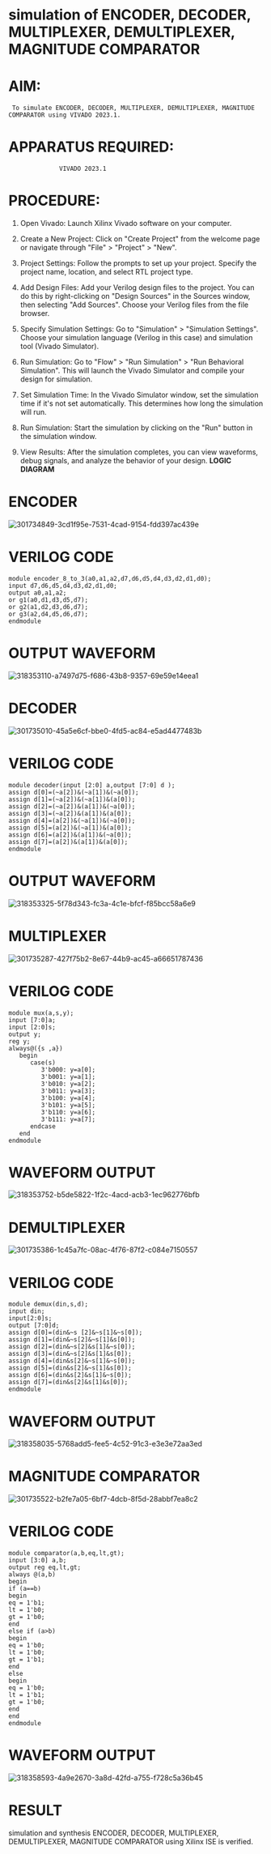  # simulation of ENCODER, DECODER, MULTIPLEXER, DEMULTIPLEXER, MAGNITUDE COMPARATOR 
# AIM:
 
     To simulate ENCODER, DECODER, MULTIPLEXER, DEMULTIPLEXER, MAGNITUDE COMPARATOR using VIVADO 2023.1.

# APPARATUS REQUIRED:

                  VIVADO 2023.1

# PROCEDURE:

1. Open Vivado: Launch Xilinx Vivado software on your computer.

2. Create a New Project: Click on "Create Project" from the welcome page or navigate through "File" > "Project" > "New".

3. Project Settings: Follow the prompts to set up your project. Specify the project name, location, and select RTL project type.

4. Add Design Files: Add your Verilog design files to the project. You can do this by right-clicking on "Design Sources" in the Sources window, then selecting "Add Sources". Choose your Verilog files from the file browser.

5. Specify Simulation Settings: Go to "Simulation" > "Simulation Settings". Choose your simulation language (Verilog in this case) and simulation tool (Vivado Simulator).

6. Run Simulation: Go to "Flow" > "Run Simulation" > "Run Behavioral Simulation". This will launch the Vivado Simulator and compile your design for simulation.

7. Set Simulation Time: In the Vivado Simulator window, set the simulation time if it's not set automatically. This determines how long the simulation will run.

8. Run Simulation: Start the simulation by clicking on the "Run" button in the simulation window.

9. View Results: After the simulation completes, you can view waveforms, debug signals, and analyze the behavior of your design.
**LOGIC DIAGRAM**
# ENCODER
![301734849-3cd1f95e-7531-4cad-9154-fdd397ac439e](https://github.com/magesh0123/VLSI-LAB-EXP-2/assets/162102402/fa882883-2e67-479b-a819-3eac5cb5fead)
# VERILOG CODE
```
module encoder_8_to_3(a0,a1,a2,d7,d6,d5,d4,d3,d2,d1,d0);
input d7,d6,d5,d4,d3,d2,d1,d0;
output a0,a1,a2;
or g1(a0,d1,d3,d5,d7);
or g2(a1,d2,d3,d6,d7);
or g3(a2,d4,d5,d6,d7);
endmodule
```
# OUTPUT WAVEFORM
![318353110-a7497d75-f686-43b8-9357-69e59e14eea1](https://github.com/magesh0123/VLSI-LAB-EXP-2/assets/162102402/05ec9b4d-9070-4345-932f-b231d15ee1bf)

# DECODER
![301735010-45a5e6cf-bbe0-4fd5-ac84-e5ad4477483b](https://github.com/magesh0123/VLSI-LAB-EXP-2/assets/162102402/02726cc5-fca2-4bd1-bbcf-9b3f1eabd2e3)

# VERILOG CODE
```
module decoder(input [2:0] a,output [7:0] d );
assign d[0]=(~a[2])&(~a[1])&(~a[0]);
assign d[1]=(~a[2])&(~a[1])&(a[0]);
assign d[2]=(~a[2])&(a[1])&(~a[0]);
assign d[3]=(~a[2])&(a[1])&(a[0]);
assign d[4]=(a[2])&(~a[1])&(~a[0]);
assign d[5]=(a[2])&(~a[1])&(a[0]);
assign d[6]=(a[2])&(a[1])&(~a[0]);
assign d[7]=(a[2])&(a[1])&(a[0]);
endmodule
```
# OUTPUT WAVEFORM
![318353325-5f78d343-fc3a-4c1e-bfcf-f85bcc58a6e9](https://github.com/magesh0123/VLSI-LAB-EXP-2/assets/162102402/9e9cca30-a733-4aa8-a777-f0c742f2c5ba)

# MULTIPLEXER
![301735287-427f75b2-8e67-44b9-ac45-a66651787436](https://github.com/magesh0123/VLSI-LAB-EXP-2/assets/162102402/832ec041-3668-4bf7-a1d7-78bb0d72d36f)

# VERILOG CODE 
```
module mux(a,s,y);
input [7:0]a;
input [2:0]s;
output y;
reg y;
always@({s ,a})
   begin
      case(s)
         3'b000: y=a[0];
         3'b001: y=a[1];
         3'b010: y=a[2];
         3'b011: y=a[3];
         3'b100: y=a[4];
         3'b101: y=a[5];
         3'b110: y=a[6];
         3'b111: y=a[7];
      endcase
   end
endmodule
```
# WAVEFORM OUTPUT
![318353752-b5de5822-1f2c-4acd-acb3-1ec962776bfb](https://github.com/magesh0123/VLSI-LAB-EXP-2/assets/162102402/2cb4c5bb-4b2d-490a-bede-ae9dd80afa64)

# DEMULTIPLEXER
![301735386-1c45a7fc-08ac-4f76-87f2-c084e7150557](https://github.com/magesh0123/VLSI-LAB-EXP-2/assets/162102402/8eed2415-e7c0-4333-9e62-196da9a19469)

# VERILOG CODE 
```
module demux(din,s,d);
input din;
input[2:0]s;
output [7:0]d;
assign d[0]=(din&~s [2]&~s[1]&~s[0]);
assign d[1]=(din&~s[2]&~s[1]&s[0]);
assign d[2]=(din&~s[2]&s[1]&~s[0]);
assign d[3]=(din&~s[2]&s[1]&s[0]);
assign d[4]=(din&s[2]&~s[1]&~s[0]);
assign d[5]=(din&s[2]&~s[1]&s[0]);
assign d[6]=(din&s[2]&s[1]&~s[0]);
assign d[7]=(din&s[2]&s[1]&s[0]);
endmodule
```

# WAVEFORM OUTPUT
![318358035-5768add5-fee5-4c52-91c3-e3e3e72aa3ed](https://github.com/magesh0123/VLSI-LAB-EXP-2/assets/162102402/bc728cb1-db21-4278-b4eb-cabe9613a993)


# MAGNITUDE COMPARATOR
![301735522-b2fe7a05-6bf7-4dcb-8f5d-28abbf7ea8c2](https://github.com/magesh0123/VLSI-LAB-EXP-2/assets/162102402/fcc8fedc-cb20-4e7c-b696-adcdb4dcba3c)

# VERILOG CODE
```
module comparator(a,b,eq,lt,gt);
input [3:0] a,b;
output reg eq,lt,gt;
always @(a,b)
begin
if (a==b)
begin
eq = 1'b1;
lt = 1'b0;
gt = 1'b0;
end
else if (a>b)
begin
eq = 1'b0;
lt = 1'b0;
gt = 1'b1;
end
else
begin
eq = 1'b0;
lt = 1'b1;
gt = 1'b0;
end
end
endmodule
```
# WAVEFORM OUTPUT
![318358593-4a9e2670-3a8d-42fd-a755-f728c5a36b45](https://github.com/magesh0123/VLSI-LAB-EXP-2/assets/162102402/cbc09a3b-15f2-4a0f-9a5d-eb11c1e57a91)

# RESULT
simulation and synthesis ENCODER, DECODER, MULTIPLEXER, DEMULTIPLEXER, MAGNITUDE COMPARATOR using Xilinx ISE is verified.



